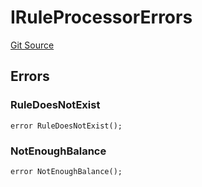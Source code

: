 # IRuleProcessorErrors
[Git Source](https://github.com/thrackle-io/forte-rules-engine/blob/6da66dae531fe9b9e3ff74f1c472024c95ff4417/src/common/IErrors.sol)


## Errors
### RuleDoesNotExist

```solidity
error RuleDoesNotExist();
```

### NotEnoughBalance

```solidity
error NotEnoughBalance();
```

